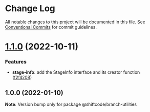 # Change Log

All notable changes to this project will be documented in this file.
See [Conventional Commits](https://conventionalcommits.org) for commit guidelines.

# [1.1.0](https://github.com/shiftcode/sc-commons-public/compare/@shiftcode/branch-utilities@1.0.0...@shiftcode/branch-utilities@1.1.0) (2022-10-11)


### Features

* **stage-info:** add the StageInfo interface and its creator function ([f2f4208](https://github.com/shiftcode/sc-commons-public/commit/f2f42080a6f1d5da5700387be4cec2ae6d8a87d0))





## 1.0.0 (2022-01-10)

**Note:** Version bump only for package @shiftcode/branch-utilities
